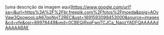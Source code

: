 [uma descrição da imagem aqui]https://www.google.com/url?sa=i&url=https%3A%2F%2Fbr.freepik.com%2Ffotos%2Fmoeda&psig=AOvVaw3QsowooLgA67qoNvjT2REC&ust=1691593098453000&source=images&cd=vfe&opi=89978449&ved=0CBEQjRxqFwoTCJCa_NapzYADFQAAAAAdAAAAABAE
